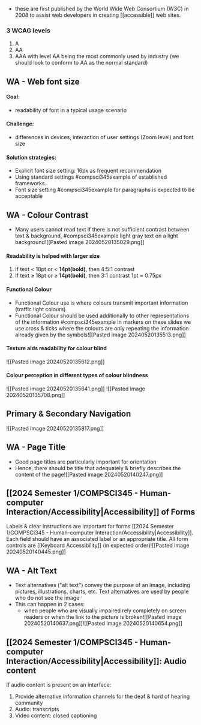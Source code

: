 - these are first published by the World Wide Web Consortium (W3C) in 2008 to assist web developers in creating [[accessible]] web sites.
### 3 WCAG levels
1. A
2. AA
3. AAA
with level AA being the most commonly used by industry (we should look to conform to AA as the normal standard)
## WA - Web font size
#### Goal:
- readability of font in a typical usage scenario
#### Challenge:
- differences in devices, interaction of user settings (Zoom level) and font size
#### Solution strategies:
- Explicit font size setting: 16px as frequent recommendation
- Using standard settings #compsci345example of established frameworks. 
- Font size setting #compsci345example for paragraphs is expected to be acceptable
## WA - Colour Contrast
- Many users cannot read text if there is not sufficient contrast between text & background, #compsci345example  light gray text on a light background![[Pasted image 20240520135029.png]]
#### Readability is helped with larger size
1. If text < 18pt or < **14pt(bold)**, then 4:5:1 contrast
2. If text $\ge$ 18pt or $\ge$ **14pt(bold)**, then 3:1 contrast
1pt = 0.75px
#### Functional Colour
- Functional Colour use is where colours transmit important information (traffic light colours)
- Functional Colour should be used additionally to other representations of the information
#compsci345example In markers on these slides we use cross & ticks where the colours are only repeating the information already given by the symbols![[Pasted image 20240520135513.png]]
#### Texture aids readability for colour blind
![[Pasted image 20240520135612.png]]
#### Colour perception in different types of colour blindness
![[Pasted image 20240520135641.png]]
![[Pasted image 20240520135708.png]]
## Primary & Secondary Navigation
![[Pasted image 20240520135817.png]]
## WA - Page Title
- Good page titles are particularly important for orientation
- Hence, there should be title that adequately & briefly describes the content of the page![[Pasted image 20240520140247.png]]
## [[2024 Semester 1/COMPSCI345 - Human-computer Interaction/Accessibility|Accessibility]] of Forms
Labels & clear instructions are important for forms [[2024 Semester 1/COMPSCI345 - Human-computer Interaction/Accessibility|Accessibility]]. Each field should have an associated label or an appropriate title. All form controls are [[Keyboard Accessibility]] (in expected order)![[Pasted image 20240520140445.png]]
## WA - Alt Text
- Text alternatives ("alt text") convey the purpose of an image, including pictures, illustrations, charts, etc. Text alternatives are used by people who do not see the image
- This can happen in 2 cases:
	- when people who are visually impaired rely completely on screen readers or when the link to the picture is broken![[Pasted image 20240520140637.png]]![[Pasted image 20240520140654.png]]
## [[2024 Semester 1/COMPSCI345 - Human-computer Interaction/Accessibility|Accessibility]]: Audio content
If audio content is present on an interface:
1. Provide alternative information channels for the deaf & hard of hearing community
2. Audio: transcripts
3. Video content: closed captioning